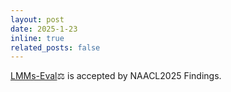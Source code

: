 ```yaml
---
layout: post
date: 2025-1-23
inline: true
related_posts: false
---
```


[LMMs-Eval](https://arxiv.org/abs/2407.12772)⚖️ is accepted by NAACL2025 Findings.
